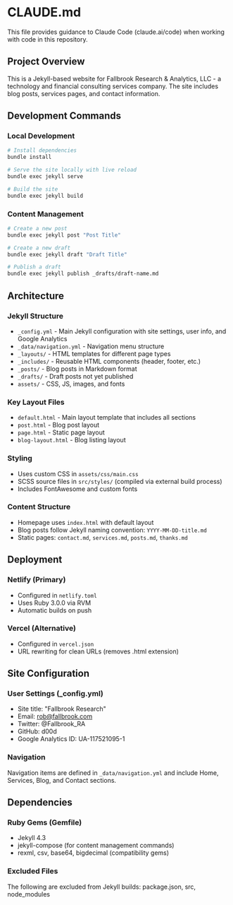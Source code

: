 # CLAUDE.md

This file provides guidance to Claude Code (claude.ai/code) when working with code in this repository.

## Project Overview

This is a Jekyll-based website for Fallbrook Research & Analytics, LLC - a technology and financial consulting services company. The site includes blog posts, services pages, and contact information.

## Development Commands

### Local Development
```bash
# Install dependencies
bundle install

# Serve the site locally with live reload
bundle exec jekyll serve

# Build the site
bundle exec jekyll build
```

### Content Management
```bash
# Create a new post
bundle exec jekyll post "Post Title"

# Create a new draft
bundle exec jekyll draft "Draft Title"

# Publish a draft
bundle exec jekyll publish _drafts/draft-name.md
```

## Architecture

### Jekyll Structure
- `_config.yml` - Main Jekyll configuration with site settings, user info, and Google Analytics
- `_data/navigation.yml` - Navigation menu structure
- `_layouts/` - HTML templates for different page types
- `_includes/` - Reusable HTML components (header, footer, etc.)
- `_posts/` - Blog posts in Markdown format
- `_drafts/` - Draft posts not yet published
- `assets/` - CSS, JS, images, and fonts

### Key Layout Files
- `default.html` - Main layout template that includes all sections
- `post.html` - Blog post layout
- `page.html` - Static page layout
- `blog-layout.html` - Blog listing layout

### Styling
- Uses custom CSS in `assets/css/main.css`
- SCSS source files in `src/styles/` (compiled via external build process)
- Includes FontAwesome and custom fonts

### Content Structure
- Homepage uses `index.html` with default layout
- Blog posts follow Jekyll naming convention: `YYYY-MM-DD-title.md`
- Static pages: `contact.md`, `services.md`, `posts.md`, `thanks.md`

## Deployment

### Netlify (Primary)
- Configured in `netlify.toml`
- Uses Ruby 3.0.0 via RVM
- Automatic builds on push

### Vercel (Alternative)
- Configured in `vercel.json`
- URL rewriting for clean URLs (removes .html extension)

## Site Configuration

### User Settings (_config.yml)
- Site title: "Fallbrook Research"
- Email: rob@fallbrook.com
- Twitter: @Fallbrook_RA
- GitHub: d00d
- Google Analytics ID: UA-117521095-1

### Navigation
Navigation items are defined in `_data/navigation.yml` and include Home, Services, Blog, and Contact sections.

## Dependencies

### Ruby Gems (Gemfile)
- Jekyll 4.3
- jekyll-compose (for content management commands)
- rexml, csv, base64, bigdecimal (compatibility gems)

### Excluded Files
The following are excluded from Jekyll builds: package.json, src, node_modules